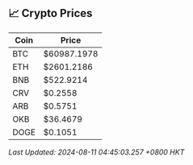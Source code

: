 ## 📈 Crypto Prices

| Coin | Price |
| ---- | ----- |
| BTC | $60987.1978 |
| ETH | $2601.2186 |
| BNB | $522.9214 |
| CRV | $0.2558 |
| ARB | $0.5751 |
| OKB | $36.4679 |
| DOGE | $0.1051 |

_Last Updated: 2024-08-11 04:45:03.257 +0800 HKT_